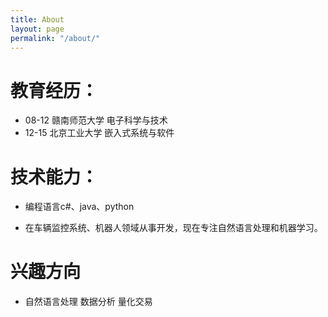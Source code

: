 ```yaml
---
title: About
layout: page
permalink: "/about/"
---
```


# 教育经历：

- 08-12 赣南师范大学  电子科学与技术
- 12-15 北京工业大学  嵌入式系统与软件

# 技术能力：

- 编程语言c#、java、python

- 在车辆监控系统、机器人领域从事开发，现在专注自然语言处理和机器学习。

# 兴趣方向
- 自然语言处理 数据分析 量化交易